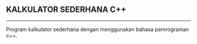 <h2>KALKULATOR SEDERHANA C++</h2>
<HR>
<p>Program kalkulator sederhana dengan menggunakan bahasa pemrograman c++.</p>
